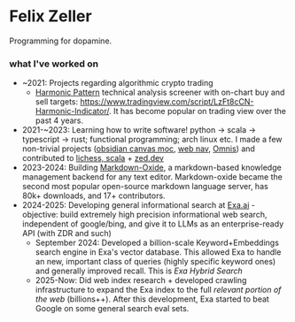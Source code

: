 # Felix Zeller

Programming for dopamine.

### what I've worked on

- ~2021: Projects regarding algorithmic crypto trading
  - [Harmonic Pattern](https://www.investopedia.com/articles/forex/11/harmonic-patterns-in-the-currency-markets.asp) technical analysis screener with on-chart buy and sell targets: https://www.tradingview.com/script/LzFt8cCN-Harmonic-Indicator/. It has become popular on trading view over the past 4 years.
- 2021-~2023: Learning how to write software! python -> scala -> typescript -> rust; functional programming; arch linux etc. I made a few non-trivial projects ([obsidian canvas moc](https://github.com/Feel-ix-343/obsidian-canvas-moc), [web nav](https://github.com/Feel-ix-343/Web_Nav), [Omnis](https://github.com/Feel-ix-343/Omnis)) and contributed to [lichess, scala](https://lichess.org/) + [zed.dev](https://zed.dev/)
- 2023-2024: Building [Markdown-Oxide](https://github.com/Feel-ix-343/markdown-oxide), a markdown-based knowledge management backend for any text editor. Markdown-oxide became the second most popular open-source markdown language server, has 80k+ downloads, and 17+ contributors.
- 2024-2025: Developing general informational search at [Exa.ai](https://exa.ai/) - objective: build extremely high precision informational web search, independent of google/bing, and give it to LLMs as an enterprise-ready API (with ZDR and such)
  - September 2024: Developed a billion-scale Keyword+Embeddings search engine in Exa's vector database. This allowed Exa to handle an new, important class of queries (highly specific keyword ones) and generally improved recall. This is *Exa Hybrid Search*
  - 2025-Now: Did web index research + developed crawling infrastructure to expand the Exa index to the full *relevant portion of the web* (billions++). After this development, Exa started to beat Google on some general search eval sets.


